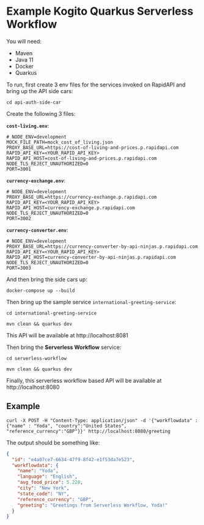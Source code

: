 # Example Kogito Quarkus Serverless Workflow

You will need:

- Maven
- Java 11
- Docker
- Quarkus

To run, first create 3 env files for the services invoked on RapidAPI and bring up the API side cars:

```shell
cd api-auth-side-car
```

Create the following 3 files:

**`cost-living.env`**:

```env
# NODE_ENV=development
MOCK_FILE_PATH=mock_cost_of_living.json
PROXY_BASE_URL=https://cost-of-living-and-prices.p.rapidapi.com
RAPID_API_KEY=<YOUR_RAPID_API_KEY>
RAPID_API_HOST=cost-of-living-and-prices.p.rapidapi.com
NODE_TLS_REJECT_UNAUTHORIZED=0
PORT=3001
```

**`currency-exchange.env`**:

```env
# NODE_ENV=development
PROXY_BASE_URL=https://currency-exchange.p.rapidapi.com
RAPID_API_KEY=<YOUR_RAPID_API_KEY>
RAPID_API_HOST=currency-exchange.p.rapidapi.com
NODE_TLS_REJECT_UNAUTHORIZED=0
PORT=3002
```

**`currency-converter.env`**:

```env
# NODE_ENV=development
PROXY_BASE_URL=https://currency-converter-by-api-ninjas.p.rapidapi.com
RAPID_API_KEY=<YOUR_RAPID_API_KEY>
RAPID_API_HOST=currency-converter-by-api-ninjas.p.rapidapi.com
NODE_TLS_REJECT_UNAUTHORIZED=0
PORT=3003
```

And then bring the side cars up:

```shell
docker-compose up --build
```

Then bring up the sample service `international-greeting-service`:

```shell
cd international-greeting-service
```

```shell
mvn clean && quarkus dev
```

This API will be available at http://localhost:8081

Then bring the **Serverless Workflow** service:

```shell
cd serverless-workflow
```

```shell
mvn clean && quarkus dev
```

Finally, this serverless workflow based API will be available at http://localhost:8080

## Example

```shell
curl -X POST -H "Content-Type: application/json" -d '{"workflowdata" : {"name" : "Yoda", "country":"United States", "reference_currency":"GBP"}}' http://localhost:8080/greeting
```

The output should be something like:

```json
{
  "id": "e4a07ce7-6634-47f9-8f42-e1f53da7e523",
  "workflowdata": {
    "name": "Yoda",
    "language": "English",
    "avg_food_price": 5.228,
    "city": "New York",
    "state_code": "NY",
    "reference_currency": "GBP",
    "greeting": "Greetings from Serverless Workflow, Yoda!"
  }
}
```
